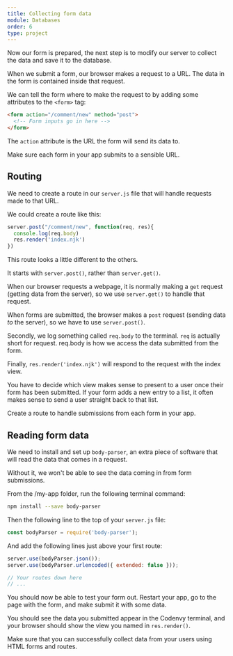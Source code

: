```yaml
---
title: Collecting form data
module: Databases
order: 6
type: project
---
```


Now our form is prepared, the next step is to modify our server to collect the data and save it to the database.

When we submit a form, our browser makes a request to a URL. The data in the form is contained inside that request.

We can tell the form where to make the request to by adding some attributes to the `<form>` tag:

```html
<form action="/comment/new" method="post">
  <!-- Form inputs go in here -->
</form>
```

The `action` attribute is the URL the form will send its data to.

<div class="todo">Make sure each form in your app submits to a sensible URL.</div>

## Routing

We need to create a route in our `server.js` file that will handle requests made to that URL.

We could create a route like this:

```javascript
server.post("/comment/new", function(req, res){
  console.log(req.body)
  res.render('index.njk')
})
```

This route looks a little different to the others.

It starts with `server.post()`, rather than `server.get()`.

When our browser requests a webpage, it is normally making a `get` request (getting data from the server), so we use `server.get()` to handle that request.

When forms are submitted, the browser makes a `post` request (sending data *to* the server), so we have to use `server.post()`.

Secondly, we log something called `req.body` to the terminal. `req` is actually short for request. req.body is how we access the data submitted from the form.

Finally, `res.render('index.njk')` will respond to the request with the index view.

You have to decide which view makes sense to present to a user once their form has been submitted. If your form adds a new entry to a list, it often makes sense to send a user straight back to that list.

<div class="todo">Create a route to handle submissions from each form in your app.</div>

## Reading form data

We need to install and set up `body-parser`, an extra piece of software that will read the data that comes in a request.

Without it, we won't be able to see the data coming in from form submissions.

From the /my-app folder, run the following terminal command:

```bash
npm install --save body-parser
```

Then the following line to the top of your `server.js` file:

```javascript
const bodyParser = require('body-parser');
```

And add the following lines just above your first route:


```javascript
server.use(bodyParser.json());
server.use(bodyParser.urlencoded({ extended: false }));

// Your routes down here
// ...
```

You should now be able to test your form out. Restart your app, go to the page with the form, and make submit it with some data.

You should see the data you submitted appear in the Codenvy terminal, and your browser should show the view you named in `res.render()`.

<div class="todo">Make sure that you can successfully collect data from your users using HTML forms and routes.</div>
